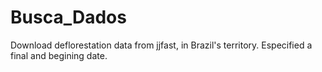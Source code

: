 # Busca_Dados
Download deflorestation data from jjfast, in Brazil's territory. Especified a final and begining date. 

